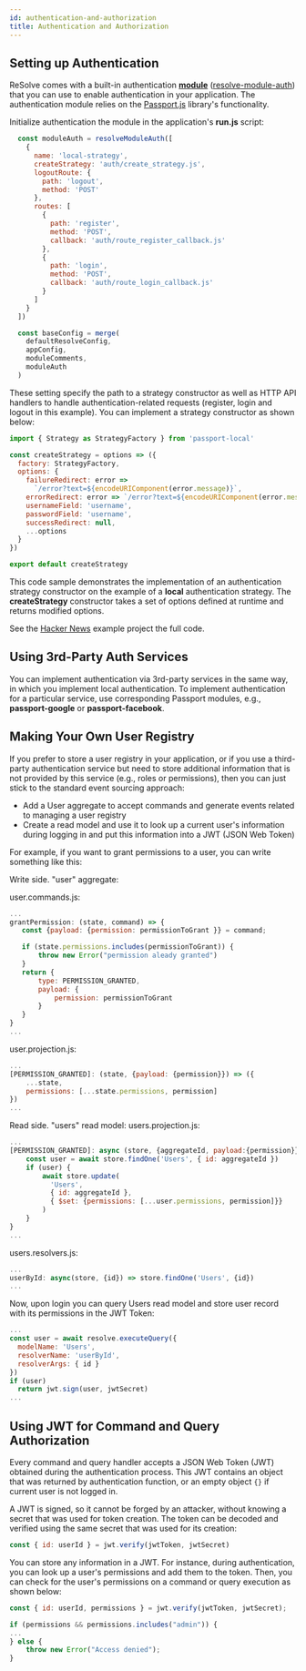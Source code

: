 ```yaml
---
id: authentication-and-authorization
title: Authentication and Authorization
---
```


## Setting up Authentication

ReSolve comes with a built-in authentication **[module](./advanced-techniques.md#modules)** ([resolve-module-auth](../packages/modules/resolve-module-auth)) that you can use to enable authentication in your application. The authentication module relies on the [Passport.js](http://www.passportjs.org/) library's functionality.

Initialize authentication the module in the application's **run.js** script:

<!-- prettier-ignore-start -->

[embedmd]:# (../examples/hacker-news/run.js /^[[:blank:]]+const moduleAuth/ /^[[:blank:]]+\)/)
```js
  const moduleAuth = resolveModuleAuth([
    {
      name: 'local-strategy',
      createStrategy: 'auth/create_strategy.js',
      logoutRoute: {
        path: 'logout',
        method: 'POST'
      },
      routes: [
        {
          path: 'register',
          method: 'POST',
          callback: 'auth/route_register_callback.js'
        },
        {
          path: 'login',
          method: 'POST',
          callback: 'auth/route_login_callback.js'
        }
      ]
    }
  ])

  const baseConfig = merge(
    defaultResolveConfig,
    appConfig,
    moduleComments,
    moduleAuth
  )
```

<!-- prettier-ignore-end -->

These setting specify the path to a strategy constructor as well as HTTP API handlers to handle authentication-related requests (register, login and logout in this example). You can implement a strategy constructor as shown below:

<!-- prettier-ignore-start -->

[embedmd]:# (../examples/hacker-news/auth/create_strategy.js /^/ /\n$/)
```js
import { Strategy as StrategyFactory } from 'passport-local'

const createStrategy = options => ({
  factory: StrategyFactory,
  options: {
    failureRedirect: error =>
      `/error?text=${encodeURIComponent(error.message)}`,
    errorRedirect: error => `/error?text=${encodeURIComponent(error.message)}`,
    usernameField: 'username',
    passwordField: 'username',
    successRedirect: null,
    ...options
  }
})

export default createStrategy
```

<!-- prettier-ignore-end -->

This code sample demonstrates the implementation of an authentication strategy constructor on the example of a **local** authentication strategy. The **createStrategy** constructor takes a set of options defined at runtime and returns modified options.

See the [Hacker News](../examples/hacker-news) example project the full code.

## Using 3rd-Party Auth Services

You can implement authentication via 3rd-party services in the same way, in which you implement local authentication. To implement authentication for a particular service, use corresponding Passport modules, e.g., **passport-google** or **passport-facebook**.

## Making Your Own User Registry

If you prefer to store a user registry in your application, or if you use a third-party authentication service but need to store additional information that is not provided by this service (e.g., roles or permissions), then you can just stick to the standard event sourcing approach:

- Add a User aggregate to accept commands and generate events related to managing a user registry
- Create a read model and use it to look up a current user's information during logging in and put this information into a JWT (JSON Web Token)

For example, if you want to grant permissions to a user, you can write something like this:

Write side. "user" aggregate:

user.commands.js:

```js
...
grantPermission: (state, command) => {
   const {payload: {permission: permissionToGrant }} = command;

   if (state.permissions.includes(permissionToGrant)) {
       throw new Error("permission aleady granted")
   }
   return {
       type: PERMISSION_GRANTED,
       payload: {
           permission: permissionToGrant
       }
   }
}
...
```

user.projection.js:

```js
...
[PERMISSION_GRANTED]: (state, {payload: {permission}}) => ({
    ...state,
    permissions: [...state.permissions, permission]
})
...
```

Read side. "users" read model:
users.projection.js:

```js
...
[PERMISSION_GRANTED]: async (store, {aggregateId, payload:{permission}}) => {
    const user = await store.findOne('Users', { id: aggregateId })
    if (user) {
        await store.update(
          'Users',
          { id: aggregateId },
          { $set: {permissions: [...user.permissions, permission]}}
        )
    }
}
...
```

users.resolvers.js:

```js
...
userById: async(store, {id}) => store.findOne('Users', {id})
...
```

Now, upon login you can query Users read model and store user record with its permissions in the JWT Token:

```js
...
const user = await resolve.executeQuery({
  modelName: 'Users',
  resolverName: 'userById',
  resolverArgs: { id }
})
if (user)
  return jwt.sign(user, jwtSecret)
...
```

## Using JWT for Command and Query Authorization

Every command and query handler accepts a JSON Web Token (JWT) obtained during the authentication process. This JWT contains an object that was returned by authentication function, or an empty object `{}` if current user is not logged in.

A JWT is signed, so it cannot be forged by an attacker, without knowing a secret that was used for token creation. The token can be decoded and verified using the same secret that was used for its creation:

```js
const { id: userId } = jwt.verify(jwtToken, jwtSecret)
```

You can store any information in a JWT. For instance, during authentication, you can look up a
user's permissions and add them to the token. Then, you can check for the user's permissions on a command or query execution as shown below:

```js
const { id: userId, permissions } = jwt.verify(jwtToken, jwtSecret);

if (permissions && permissions.includes("admin")) {
...
} else {
    throw new Error("Access denied");
}
```
